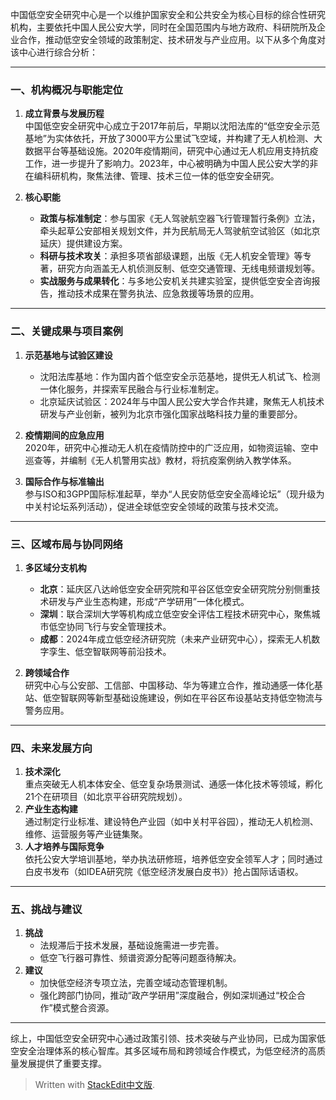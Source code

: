 中国低空安全研究中心是一个以维护国家安全和公共安全为核心目标的综合性研究机构，主要依托中国人民公安大学，同时在全国范围内与地方政府、科研院所及企业合作，推动低空安全领域的政策制定、技术研发与产业应用。以下从多个角度对该中心进行综合分析：

---

### 一、机构概况与职能定位
1. **成立背景与发展历程**  
   中国低空安全研究中心成立于2017年前后，早期以沈阳法库的“低空安全示范基地”为实体依托，开放了3000平方公里试飞空域，并构建了无人机检测、大数据平台等基础设施。2020年疫情期间，研究中心通过无人机应用支持抗疫工作，进一步提升了影响力。2023年，中心被明确为中国人民公安大学的非在编科研机构，聚焦法律、管理、技术三位一体的低空安全研究。

2. **核心职能**  
   - **政策与标准制定**：参与国家《无人驾驶航空器飞行管理暂行条例》立法，牵头起草公安部相关规划文件，并为民航局无人驾驶航空试验区（如北京延庆）提供建设方案。  
   - **科研与技术攻关**：承担多项省部级课题，出版《无人机安全管理》等专著，研究方向涵盖无人机侦测反制、低空交通管理、无线电频谱规划等。  
   - **实战服务与成果转化**：与多地公安机关共建实验室，提供低空安全咨询报告，推动技术成果在警务执法、应急救援等场景的应用。

---

### 二、关键成果与项目案例
1. **示范基地与试验区建设**  
   - 沈阳法库基地：作为国内首个低空安全示范基地，提供无人机试飞、检测一体化服务，并探索军民融合与行业标准制定。  
   - 北京延庆试验区：2024年与中国人民公安大学合作共建，聚焦无人机技术研发与产业创新，被列为北京市强化国家战略科技力量的重要部分。

2. **疫情期间的应急应用**  
   2020年，研究中心推动无人机在疫情防控中的广泛应用，如物资运输、空中巡查等，并编制《无人机警用实战》教材，将抗疫案例纳入教学体系。

3. **国际合作与标准输出**  
   参与ISO和3GPP国际标准起草，举办“人民安防低空安全高峰论坛”（现升级为中关村论坛系列活动），促进全球低空安全领域的政策与技术交流。

---

### 三、区域布局与协同网络
1. **多区域分支机构**  
   - **北京**：延庆区八达岭低空安全研究院和平谷区低空安全研究院分别侧重技术研发与产业生态构建，形成“产学研用”一体化模式。  
   - **深圳**：联合深圳大学等机构成立低空安全评估工程技术研究中心，聚焦城市低空协同飞行与安全管理技术。  
   - **成都**：2024年成立低空经济研究院（未来产业研究中心），探索无人机数字孪生、低空智联网等前沿技术。

2. **跨领域合作**  
   研究中心与公安部、工信部、中国移动、华为等建立合作，推动通感一体化基站、低空智联网等新型基础设施建设，例如在平谷区布设基站支持低空物流与警务应用。

---

### 四、未来发展方向
1. **技术深化**  
   重点突破无人机本体安全、低空复杂场景测试、通感一体化技术等领域，孵化21个在研项目（如北京平谷研究院规划）。  
2. **产业生态构建**  
   通过制定行业标准、建设特色产业园（如中关村平谷园），推动无人机检测、维修、运营服务等产业链集聚。  
3. **人才培养与国际竞争**  
   依托公安大学培训基地，举办执法研修班，培养低空安全领军人才；同时通过白皮书发布（如IDEA研究院《低空经济发展白皮书》）抢占国际话语权。

---

### 五、挑战与建议
1. **挑战**  
   - 法规滞后于技术发展，基础设施需进一步完善。  
   - 低空飞行器可靠性、频谱资源分配等问题亟待解决。  
2. **建议**  
   - 加快低空经济专项立法，完善空域动态管理机制。  
   - 强化跨部门协同，推动“政产学研用”深度融合，例如深圳通过“校企合作”模式整合资源。

---

综上，中国低空安全研究中心通过政策引领、技术突破与产业协同，已成为国家低空安全治理体系的核心智库。其多区域布局和跨领域合作模式，为低空经济的高质量发展提供了重要支撑。

> Written with [StackEdit中文版](https://stackedit.cn/).
<!--stackedit_data:
eyJoaXN0b3J5IjpbLTE0MzA1MzM4NzZdfQ==
-->